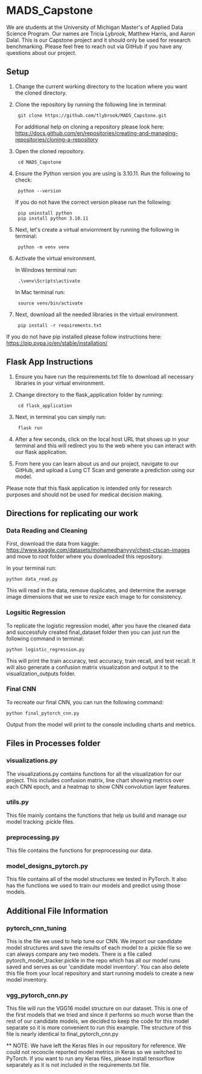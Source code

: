 # MADS_Capstone
We are students at the University of Michigan Master's of Applied Data Science Program. Our names are Tricia Lybrook, Matthew Harris, and Aaron Dalal. This is our Capstone project and it should only be used for research benchmarking. Please feel free to reach out via GitHub if you have any questions about our project.

## Setup 
1. Change the current working directory to the location where you want the cloned directory. 
2. Clone the repository by running the following line in terminal:

        git clone https://github.com/tlybrook/MADS_Capstone.git

    For additional help on cloning a repository please look here: https://docs.github.com/en/repositories/creating-and-managing-repositories/cloning-a-repository

3. Open the cloned repository.

        cd MADS_Capstone
   
4. Ensure the Python version you are using is 3.10.11. Run the following to check:

        python --version

    If you do not have the correct version please run the following:

        pip uninstall python
        pip install python 3.10.11

5. Next, let's create a virtual enviornment by running the following in terminal:

        python -m venv venv

6. Activate the virtual environment. 

    In Windows terminal run:

        .\venv\Scripts\activate

    In Mac terminal run:

        source venv/bin/activate

7. Next, download all the needed libraries in the virtual environment.

        pip install -r requirements.txt

If you do not have pip installed please follow instructions here: https://pip.pypa.io/en/stable/installation/

## Flask App Instructions
1. Ensure you have run the requirements.txt file to download all necessary libraries in your virtual environment. 
2. Change directory to the flask_application folder by running:

        cd flask_application

3. Next, in terminal you can simply run: 

        flask run

4. After a few seconds, click on the local host URL that shows up in your terminal and this will redirect you to the web where you can interact with our flask application.
5. From here you can learn about us and our project, navigate to our GitHub, and upload a Lung CT Scan and generate a prediction using our model. 

Please note that this flask application is intended only for research purposes and should not be used for medical decision making. 

## Directions for replicating our work
### Data Reading and Cleaning
First, download the data from kaggle: https://www.kaggle.com/datasets/mohamedhanyyy/chest-ctscan-images and move to root folder where you downloaded this repository. 

In your terminal run: 

    python data_read.py

This will read in the data, remove duplicates, and determine the average image dimensions that we use to resize each image to for consistency. 

### Logsitic Regression
To replicate the logistic regression model, after you have the cleaned data and successfuly created final_dataset folder then you can just run the following command in terminal:

    python logistic_regression.py

This will print the train accuracy, test accuracy, train recall, and test recall. It will also generate a confusion matrix visualization and output it to the visualization_outputs folder.

### Final CNN
To recreate our final CNN, you can run the following command:

    python final_pytorch_cnn.py

Output from the model will print to the console including charts and metrics.

## Files in Processes folder
### visualizations.py
The visualizations.py contains functions for all the visualization for our project. This includes confusion matrix, line chart showing metrics over each CNN epoch, and a heatmap to show CNN convolution layer features.

### utils.py
This file mainly contains the functions that help us build and manage our model tracking .pickle
files. 

### preprocessing.py
This file contains the functions for preprocessing our data.

### model_designs_pytorch.py
This file contains all of the model structures we tested in PyTorch. It also has the functions we used to train our models and predict using those models. 

## Additional File Information
### pytorch_cnn_tuning
This is the file we used to help tune our CNN. We import our candidate model structures
and save the results of each model to a .pickle file so we can always compare any two models.
There is a file called pytorch_model_tracker.pickle in the repo which has all our model runs saved and serves as our 'candidate model inventory'. You can also delete this file from your local repository and start running models to create a new model inventory.

### vgg_pytorch_cnn.py
This file will run the VGG16 model structure on our dataset. This is one of the first models
that we tried and since it performs so much worse than the rest of our candidate models,
we decided to keep the code for this model separate so it is more convenient to run this example.
The structure of this file is nearly identical to final_pytorch_cnn.py

** NOTE: We have left the Keras files in our repository for reference. We could not reconcile reported model metrics in Keras so we switched to PyTorch. If you want to run any Keras files, please install tensorflow separately as it is not included in the requirements.txt file. 
